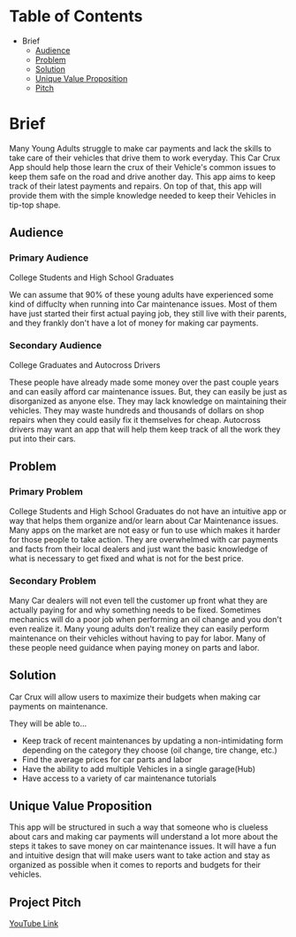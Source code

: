 # Table of Contents

* Brief
    * [Audience](#audience)
    * [Problem](#problem)
    * [Solution](#solution)
    * [Unique Value Proposition](#unique-value-proposition)
    * [Pitch](#project-pitch)

# Brief

Many Young Adults struggle to make car payments and lack the skills to take care of their vehicles that drive them to work everyday. This Car Crux App should help those learn the crux of their Vehicle's common issues to keep them safe on the road and drive another day. This app aims to keep track of their latest payments and repairs. On top of that, this app will provide them with the simple knowledge needed to keep their Vehicles in tip-top shape.

## Audience

### Primary Audience

College Students and High School Graduates

We can assume that 90% of these young adults have experienced some kind of diffuclty when running into Car maintenance issues. Most of them have just started their first actual paying job, they still live with their parents, and they frankly don't have a lot of money for making car payments.

### Secondary Audience

College Graduates and Autocross Drivers

These people have already made some money over the past couple years and can easily afford car maintenance issues. But, they can easily be just as disorganized as anyone else. They may lack knowledge on maintaining their vehicles. They may waste hundreds and thousands of dollars on shop repairs when they could easily fix it themselves for cheap. Autocross drivers may want an app that will help them keep track of all the work they put into their cars.  

## Problem

### Primary Problem

College Students and High School Graduates do not have an intuitive app or way that helps them organize and/or learn about Car Maintenance issues. Many apps on the market are not easy or fun to use which makes it harder for those people to take action. They are overwhelmed with car payments and facts from their local dealers and just want the basic knowledge of what is necessary to get fixed and what is not for the best price. 

### Secondary Problem

Many Car dealers will not even tell the customer up front what they are actually paying for and why something needs to be fixed. Sometimes mechanics will do a poor job when performing an oil change and you don't even realize it. Many young adults don't realize they can easily perform maintenance on their vehicles without having to pay for labor. Many of these people need guidance when paying money on parts and labor.

## Solution

Car Crux will allow users to maximize their budgets when making car payments on maintenance. 

They will be able to...
* Keep track of recent maintenances by updating a non-intimidating form depending on the category they choose (oil change, tire change, etc.)
* Find the average prices for car parts and labor
* Have the ability to add multiple Vehicles in a single garage(Hub)
* Have access to a variety of car maintenance tutorials

## Unique Value Proposition

This app will be structured in such a way that someone who is clueless about cars and making car payments will understand a lot more about the steps it takes to save money on car maintenance issues. It will have a fun and intuitive design that will make users want to take action and stay as organized as possible when it comes to reports and budgets for their vehicles.

## Project Pitch
[YouTube Link](https://www.youtube.com/watch?v=e0XferTlI8k)